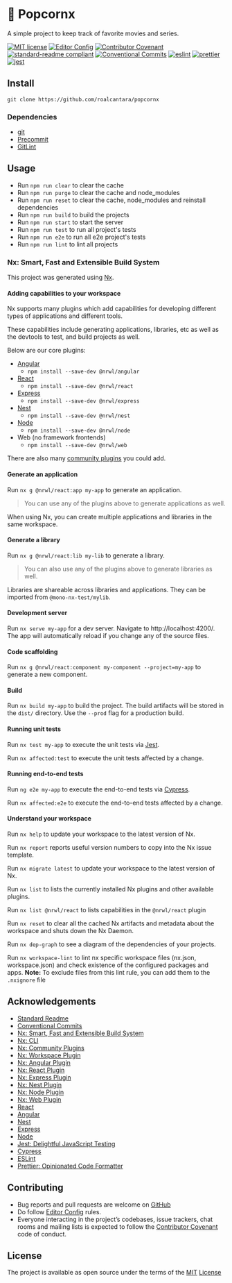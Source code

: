 # 🍿 Popcornx

A simple project to keep track of favorite movies and series.

[![MIT license](https://img.shields.io/badge/License-MIT-brightgreen.svg)](LICENSE)
[![Editor Config](https://img.shields.io/badge/Editor%20Config-1.0.1-crimson.svg)][2]
[![Contributor Covenant](https://img.shields.io/badge/Contributor%20Covenant-2.0-4baaaa.svg)][5]
[![standard-readme compliant](https://img.shields.io/badge/readme%20style-standard-brightgreen.svg?style=flat-square)][5]
[![Conventional Commits](https://img.shields.io/badge/Conventional%20Commits-1.0.0-yellow.svg)][8]
[![eslint](https://img.shields.io/badge/code%20style-eslint-green)][26]
[![prettier](https://img.shields.io/badge/code%20style-prettier-ff69b4.svg)][27]
[![jest](https://jestjs.io/img/jest-badge.svg)][24]

## Install

`git clone https://github.com/roalcantara/popcornx`

### Dependencies

- [git][3]
- [Precommit][6]
- [GitLint][7]

## Usage

- Run `npm run clear` to clear the cache
- Run `npm run purge` to clear the cache and node_modules
- Run `npm run reset` to clear the cache, node_modules and reinstall dependencies
- Run `npm run build` to build the projects
- Run `npm run start` to start the server
- Run `npm run test` to run all project's tests
- Run `npm run e2e` to run all e2e project's tests
- Run `npm run lint` to lint all projects

### Nx: Smart, Fast and Extensible Build System

This project was generated using [Nx][9].

#### Adding capabilities to your workspace

Nx supports many plugins which add capabilities for developing different types of applications and different tools.

These capabilities include generating applications, libraries, etc as well as the devtools to test, and build projects as well.

Below are our core plugins:

- [Angular][13]
  - `npm install --save-dev @nrwl/angular`
- [React][14]
  - `npm install --save-dev @nrwl/react`
- [Express][15]
  - `npm install --save-dev @nrwl/express`
- [Nest][16]
  - `npm install --save-dev @nrwl/nest`
- [Node][17]
  - `npm install --save-dev @nrwl/node`
- Web (no framework frontends)
  - `npm install --save-dev @nrwl/web`

There are also many [community plugins][11] you could add.

#### Generate an application

Run `nx g @nrwl/react:app my-app` to generate an application.

> You can use any of the plugins above to generate applications as well.

When using Nx, you can create multiple applications and libraries in the same workspace.

#### Generate a library

Run `nx g @nrwl/react:lib my-lib` to generate a library.

> You can also use any of the plugins above to generate libraries as well.

Libraries are shareable across libraries and applications. They can be imported from `@mono-nx-test/mylib`.

#### Development server

Run `nx serve my-app` for a dev server. Navigate to http://localhost:4200/. The app will automatically reload if you change any of the source files.

#### Code scaffolding

Run `nx g @nrwl/react:component my-component --project=my-app` to generate a new component.

#### Build

Run `nx build my-app` to build the project. The build artifacts will be stored in the `dist/` directory. Use the `--prod` flag for a production build.

#### Running unit tests

Run `nx test my-app` to execute the unit tests via [Jest][24].

Run `nx affected:test` to execute the unit tests affected by a change.

#### Running end-to-end tests

Run `ng e2e my-app` to execute the end-to-end tests via [Cypress][25].

Run `nx affected:e2e` to execute the end-to-end tests affected by a change.

#### Understand your workspace

Run `nx help` to update your workspace to the latest version of Nx.

Run `nx report` reports useful version numbers to copy into the Nx issue template.

Run `nx migrate latest` to update your workspace to the latest version of Nx.

Run `nx list` to lists the currently installed Nx plugins and other available plugins.

Run `nx list @nrwl/react` to lists capabilities in the `@nrwl/react` plugin

Run `nx reset` to clear all the cached Nx artifacts and metadata about the workspace and shuts down the Nx Daemon.

Run `nx dep-graph` to see a diagram of the dependencies of your projects.

Run `nx workspace-lint` to lint nx specific workspace files (nx.json, workspace.json) and
check existence of the configured packages and apps.
**Note:** To exclude files from this lint rule, you can add them to the `.nxignore` file

## Acknowledgements

- [Standard Readme][5]
- [Conventional Commits][8]
- [Nx: Smart, Fast and Extensible Build System][9]
- [Nx: CLI][10]
- [Nx: Community Plugins][11]
- [Nx: Workspace Plugin][12]
- [Nx: Angular Plugin][13]
- [Nx: React Plugin][14]
- [Nx: Express Plugin][15]
- [Nx: Nest Plugin][16]
- [Nx: Node Plugin][17]
- [Nx: Web Plugin][18]
- [React][19]
- [Angular][20]
- [Nest][21]
- [Express][22]
- [Node][23]
- [Jest: Delightful JavaScript Testing][24]
- [Cypress][25]
- [ESLint][26]
- [Prettier: Opinionated Code Formatter][27]

## Contributing

- Bug reports and pull requests are welcome on [GitHub][0]
- Do follow [Editor Config][2] rules.
- Everyone interacting in the project’s codebases, issue trackers, chat rooms and mailing lists is expected to follow the [Contributor Covenant][4] code of conduct.

## License

The project is available as open source under the terms of the [MIT][1] [License](LICENSE)

[0]: https://github.com/roalcantara/popcornx 'My favorite movies and series'
[1]: https://opensource.org/licenses/MIT 'Open Source Initiative'
[2]: https://editorconfig.org 'EditorConfig'
[3]: https://git-scm.com 'Git'
[4]: https://contributor-covenant.org 'A Code of Conduct for Open Source Communities'
[5]: https://github.com/RichardLitt/standard-readme 'Standard Readme'
[6]: https://pre-commit.com 'A framework for managing and maintaining multi-language pre-commit hooks'
[7]: https://jorisroovers.com/gitlint 'git commit message linter'
[8]: https://conventionalcommits.org 'Conventional Commits'
[9]: https://nx.dev 'Nx: Smart, Fast and Extensible Build System'
[10]: https://nx.dev/using-nx/nx-cli 'Nx: CLI'
[11]: https://nx.dev/community 'Nx: Community Plugins'
[12]: https://nx.dev/workspace/nrwl-workspace-overview 'Nx: Workspace Plugin'
[13]: https://nx.dev/angular/overview 'Nx: Angular Plugin'
[14]: https://nx.dev/react/overview 'Nx: React Plugin'
[15]: https://nx.dev/express/overview 'Nx: Express Plugin'
[16]: https://nx.dev/nest/overview 'Nx: Nest Plugin'
[17]: https://nx.dev/node/overview 'Nx: Node Plugin'
[18]: https://nx.dev/web/overview 'Nx: Web Plugin'
[19]: https://reactjs.org 'React'
[20]: https://angular.io 'Angular'
[21]: https://nestjs.io 'Nest'
[22]: https://expressjs.com 'Express'
[23]: https://nodejs.org 'Node'
[24]: https://jestjs.io 'Jest: Delightful JavaScript Testing'
[25]: https://cypress.io 'Cypress'
[26]: https://eslint.org 'ESLint'
[27]: https://prettier.io 'Prettier: Opinionated Code Formatter'
